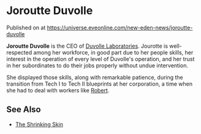 # Joroutte Duvolle
Published on  at https://universe.eveonline.com/new-eden-news/joroutte-duvolle

**Joroutte Duvolle** is the CEO of [Duvolle Laboratories](1khBWLK52GfHvRQ1xUrOPb). Jourotte is
well-respected among her workforce, in good part due to her people
skills, her interest in the operation of every level of Duvolle's
operation, and her trust in her subordinates to do their jobs properly
without undue intervention.

She displayed those skills, along with remarkable patience, during the
transition from Tech I to Tech II
blueprints at her corporation, a time
when she had to deal with workers like [Robert](6fm2V9z0HrpBGUVTPQlswV).

See Also
--------
- [The Shrinking Skin](7ANpDOkCn8cgmnKbodeeOx)
